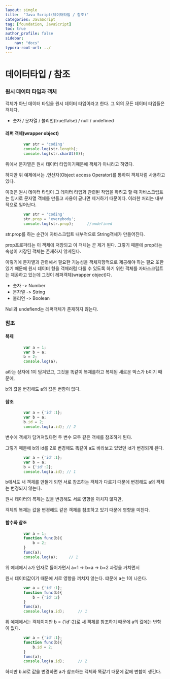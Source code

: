 ```yaml
---
layout: single
title:  "Java Script(데이터타입 / 참조)"
categories: JavaScript
tag: [foundation, JavaScript]
toc: true
author_profile: false
sidebar:
    nav: "docs"
typora-root-url: ../
---
```


# 데이터타입 / 참조

### 원시 데이터 타입과 객체

객체가 아닌 데이터 타입을 원시 데이터 타입이라고 한다. 그 외의 모든 데이터 타입들은 객체다.

+ 숫자 / 문자열 / 불리언(true/false) / null / undefined

#### 레퍼 객체(wrapper object)

```javascript
        var str = 'coding'
        console.log(str.length);
        console.log(str.charAt(0));
```

위에서 문자열은 원시 데이터 타입이기때문에 객체가 아니라고 하였다.

하지만 위 예제에서는 .연산자(Object access Operator)를 통하여 객체처럼 사용하고있다.

이것은 원시 데이터 타입이 그 데이터 타입과 관련된 작업을 하려고 할 때 자바스크립트는 임시로 문자열 객체를 만들고 사용이 긑나면 제거하기 때문이다. 이러한 처리는 내부적으로 일어난다.

```javascript
        var str = 'coding'
        str.prop = 'everybody';
        console.log(str.prop);		//undefined
```

str.prop를 하는 순간에 자바스크립트 내부적으로 String객체가 만들어진다.

prop프로퍼티는 이 객체에 저장되고 이 객체는 곧 제거 된다. 그렇기 때문에 prop라는 속성이 저장된 객체는 존재하지 않게된다.

이렇기에 문자열과 관련해서 필요한 기능성을 객체지향적으로 제공해야 하는 필요 또한 있기 때문에 원시 데이터 형을 객체러럼 다룰 수 있도록 하기 위한 객체를 자바스크립트는 제공하고 있는데 그것이 레퍼객체(wrapper object)다.

+ 숫자 -> Number
+ 문자열 -> String
+ 불리언 -> Boolean

Null과 undefiend는 레퍼객체가 존재하지 않는다.

### 참조

#### 복제

```javascript
        var a = 1;
        var b = a;
        b = 2;
        console.log(a);
```

a라는 상자에 1이 담겨있고, 그것을 똑같이 복제를하고 복제된 새로운 박스가 b이기 때문에,

b의 값을 변경해도 a의 값은 변함이 없다.

#### 참조

```javascript
        var a = {'id':1};
        var b = a;
        b.id = 2;
        console.log(a.id); // 2
```

변수에 객체가 담겨져있다면 두 변수 모두 같은 객체를 참조하게 된다.

그렇기 때문에 b의 id를 2로 변경해도 똑같이 a도 바라보고 있었던 id가 변경되게 된다.

```javascript
        var a = {'id':1};
        var b = a;
        b = {'id':2};
        console.log(a.id); // 1
```

b에서도 새 객체를 만들게 되면 서로 참조하는 객체가 다르기 때문에 변경해도 a의 객체는 변경되지 않는다.

원시 데이터의 복제는 값을 변경해도 서로 영향을 끼치지 않지만,

객체의 복제는 값을 변경해도 같은 객체를 참조하고 있기 때문에 영향을 미친다.

#### 함수와 참조

```javascript
        var a = 1;
        function func(b){
            b = 2;
        }
        func(a);
        console.log(a);		// 1
```

위 예제에서 a가 인자로 들어가면서 a=1 -> b=a -> b=2 과정을 거치면서

원시 데이터값이기 때문에 서로 영향을 끼치지 않는다. 떄문에 a는 1이 나온다.

```javascript
        var a = {'id':1};
        function func(b){
            b = {'id':2}
        }
        func(a);
        console.log(a.id);      // 1
```

위 예제에서는 객체이지만 b = {'id':2}로 새 객체를 참조하기 때문에 a의 값에는 변함이 없다.

```javascript
        var a = {'id':1};
        function func(b){
            b.id = 2;
        }
        func(a);
        console.log(a.id);      // 2
```

하지만 b.id로 값을 변경하면 a가 참조하는 객체와 똑같기 때문에 값에 변함이 생긴다.
